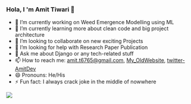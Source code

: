 ### Hola, I 'm Amit Tiwari 👋

- 🔭 I’m currently working on Weed Emergence Modelling using ML
- 🌱 I’m currently learning more about clean code and big project architecture
- 👯 I’m looking to collaborate on new exciting Projects
- 🤔 I’m looking for help with Research Paper Publication
- 💬 Ask me about Django or any tech-related stuff
- 📫 How to reach me: amit.t6765@gmail.com, [My_OldWebsite](https://amittiwari.dev/), [twitter-AmitDev](https://twitter.com/AmitTiwari_dev)
- 😄 Pronouns: He/His
- ⚡ Fun fact: I always crack joke in the middle of nowwhere


<img src="https://github-readme-stats.vercel.app/api?username=smilyamit&&show_icons=true&title_color=ffffff&icon_color=bb2acf&text_color=daf7dc&bg_color=151515">
